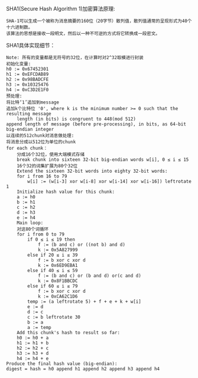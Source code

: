 
SHA1(Secure Hash Algorithm 1)加密算法原理:
        
    SHA-1可以生成一个被称为消息摘要的160位（20字节）散列值，散列值通常的呈现形式为40个十六进制数。
    该算法的思想是接收一段明文，然后以一种不可逆的方式将它转换成一段密文。
    
SHA1具体实现细节：
    
    Note: 所有的变量都是无符号的32位，在计算时对2^32取模进行封装
    初始化变量:
    h0 := 0x67452301
    h1 := 0xEFCDAB89
    h2 := 0x98BADCFE
    h3 := 0x10325476
    h4 := 0xC3D2E1F0
    预处理:
    将比特‘1’追加到message
    追加k个比特位 '0', where k is the minimum number >= 0 such that the resulting message
        length (in bits) is congruent to 448(mod 512)
    append length of message (before pre-processing), in bits, as 64-bit big-endian integer
    以连续的512chunk对消息做处理:
    将消息分成以512位为单位的chunk
    for each chunk：
        分成16个32位，使用大端模式存储
        break chunk into sixteen 32-bit big-endian words w[i], 0 ≤ i ≤ 15
        16个32的词集扩展为80个32位
        Extend the sixteen 32-bit words into eighty 32-bit words:
        for i from 16 to 79
            w[i] := (w[i-3] xor w[i-8] xor w[i-14] xor w[i-16]) leftrotate 1
        Initialize hash value for this chunk:
        a := h0
        b := h1
        c := h2
        d := h3
        e := h4
        Main loop:
        对这80个词循环
        for i from 0 to 79
            if 0 ≤ i ≤ 19 then
                f := (b and c) or ((not b) and d)
                k := 0x5A827999
            else if 20 ≤ i ≤ 39
                f := b xor c xor d
                k := 0x6ED9EBA1
            else if 40 ≤ i ≤ 59
                f := (b and c) or (b and d) or(c and d)
                k := 0x8F1BBCDC
            else if 60 ≤ i ≤ 79
                f := b xor c xor d
                k := 0xCA62C1D6
            temp := (a leftrotate 5) + f + e + k + w[i]
            e := d
            d := c
            c := b leftrotate 30
            b := a
            a := temp
        Add this chunk's hash to result so far:
        h0 := h0 + a
        h1 := h1 + b
        h2 := h2 + c
        h3 := h3 + d
        h4 := h4 + e
    Produce the final hash value (big-endian):
    digest = hash = h0 append h1 append h2 append h3 append h4